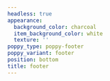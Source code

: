 ```yaml
---
headless: true
appearance:
  background_color: charcoal
  item_background_color: white
  texture: ''
poppy_type: poppy-footer
poppy_variant: footer
position: bottom
title: footer
---
```

